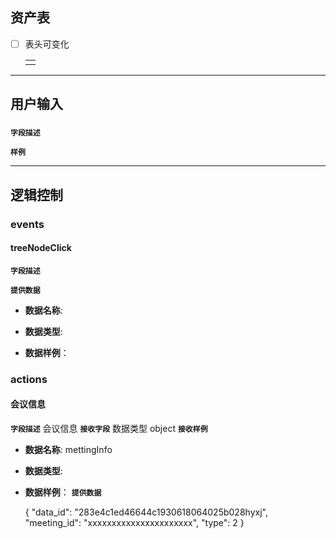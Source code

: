 ## 资产表
+ [ ] 表头可变化
  
   
  
   |      |
   | :--: |
   |      |



---
## 用户输入 
### 

**`字段描述`**

**`样例`**



---
## 逻辑控制
### events
#### treeNodeClick
**`字段描述`**

**`提供数据`**

+ **数据名称**:

+ **数据类型**:

+ **数据样例**：



### actions
#### 会议信息
**`字段描述`**
会议信息
**`接收字段`**
数据类型 object
**`接收样例`**

+ **数据名称**: mettingInfo

+ **数据类型**:

+ **数据样例**：
  **`提供数据`**
  
  {
      "data_id": "283e4c1ed46644c1930618064025b028hyxj",
      "meeting_id": "xxxxxxxxxxxxxxxxxxxxxx",
      "type": 2
  }
